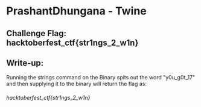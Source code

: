 # PrashantDhungana - Twine

## Challenge Flag: hacktoberfest_ctf{str1ngs_2_w1n}

## Write-up:

Running the strings command on the Binary spits out the word "y0u_g0t_17" and then supplying it to the binary will return the flag as:

###### hacktoberfest_ctf{str1ngs_2_w1n}